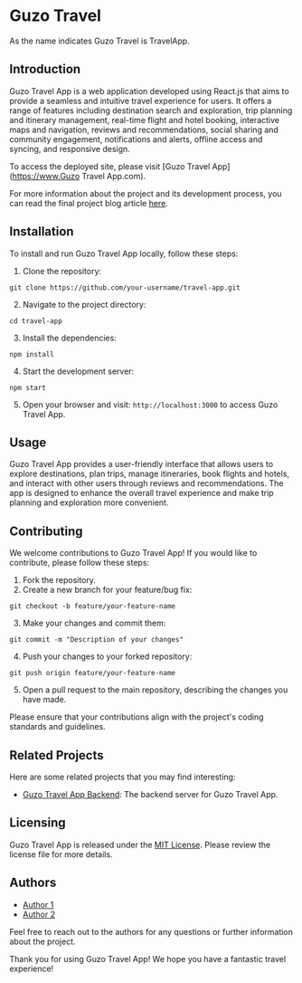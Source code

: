 # Guzo Travel

As the name indicates Guzo Travel is TravelApp.

## Introduction

Guzo Travel App is a web application developed using React.js that aims to provide a seamless and intuitive travel experience for users. It offers a range of features including destination search and exploration, trip planning and itinerary management, real-time flight and hotel booking, interactive maps and navigation, reviews and recommendations, social sharing and community engagement, notifications and alerts, offline access and syncing, and responsive design.

To access the deployed site, please visit [Guzo Travel App](https://www.Guzo Travel App.com).

For more information about the project and its development process, you can read the final project blog article [here](link-to-blog-article).

## Installation

To install and run Guzo Travel App locally, follow these steps:

1. Clone the repository: 
```shell
git clone https://github.com/your-username/travel-app.git
```

2. Navigate to the project directory: 
```shell
cd travel-app
```

3. Install the dependencies: 
```shell
npm install
```

4. Start the development server: 
```shell
npm start
```

5. Open your browser and visit: `http://localhost:3000` to access Guzo Travel App.

## Usage

Guzo Travel App provides a user-friendly interface that allows users to explore destinations, plan trips, manage itineraries, book flights and hotels, and interact with other users through reviews and recommendations. The app is designed to enhance the overall travel experience and make trip planning and exploration more convenient.

## Contributing

We welcome contributions to Guzo Travel App! If you would like to contribute, please follow these steps:

1. Fork the repository.
2. Create a new branch for your feature/bug fix: 
```shell
git checkout -b feature/your-feature-name
```
3. Make your changes and commit them: 
```shell
git commit -m "Description of your changes"
```
4. Push your changes to your forked repository: 
```shell
git push origin feature/your-feature-name
```
5. Open a pull request to the main repository, describing the changes you have made.

Please ensure that your contributions align with the project's coding standards and guidelines.

## Related Projects

Here are some related projects that you may find interesting:

- [Guzo Travel App Backend](https://github.com/your-username/travel-app-backend): The backend server for Guzo Travel App.

## Licensing

Guzo Travel App is released under the [MIT License](link-to-license-file). Please review the license file for more details.

## Authors

- [Author 1](link-to-author-1-linkedin-profile)
- [Author 2](link-to-author-2-linkedin-profile)

Feel free to reach out to the authors for any questions or further information about the project.

Thank you for using Guzo Travel App! We hope you have a fantastic travel experience!